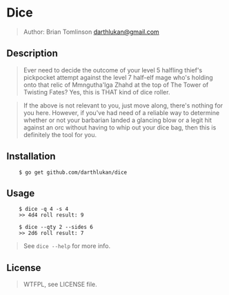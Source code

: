 # Dice

> Author: Brian Tomlinson <darthlukan@gmail.com>


## Description

> Ever need to decide the outcome of your level 5 halfling thief's pickpocket attempt against the level 7 half-elf mage
> who's holding onto that relic of Mmngutha'lga Zhahd at the top of The Tower of Twisting Fates?  Yes, this is THAT 
> kind of dice roller.

> If the above is not relevant to you, just move along, there's nothing for you here.  However, if you've had need of a
> reliable way to determine whether or not your barbarian landed a glancing blow or a legit hit against an orc without
> having to whip out your dice bag, then this is definitely the tool for you.


## Installation

```
    $ go get github.com/darthlukan/dice
```


## Usage

```
    $ dice -q 4 -s 4
    >> 4d4 roll result: 9

    $ dice --qty 2 --sides 6
    >> 2d6 roll result: 7
```

> See ```dice --help``` for more info.


## License

> WTFPL, see LICENSE file.
